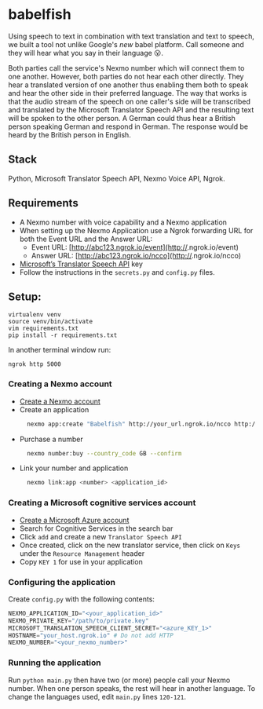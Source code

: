 # babelfish

Using speech to text in combination with text translation and text to speech, we built a tool not unlike Google's _new_ babel platform. Call someone and they will hear what you say in their language 😮.

Both parties call the service's Nexmo number which will connect them to one another. However, both parties do not hear each other directly. They hear a translated version of one another thus enabling them both to speak and hear the other side in their preferred language. The way that works is that the audio stream of the speech on one caller's side will be transcribed and translated by the Microsoft Translator Speech API and the resulting text will be spoken to the other person. A German could thus hear a British person speaking German and respond in German. The response would be heard by the British person in English.

## Stack

Python, Microsoft Translator Speech API, Nexmo Voice API, Ngrok.

## Requirements

- A Nexmo number with voice capability and a Nexmo application
- When setting up the Nexmo Application use a Ngrok forwarding URL for both the Event URL and the Answer URL:
    - Event URL: [http://abc123.ngrok.io/event](http://<abc123>.ngrok.io/event)
    - Answer URL: [http://abc123.ngrok.io/ncco](http://<abc123>.ngrok.io/ncco)
- [Microsoft’s Translator Speech API](http://docs.microsofttranslator.com/speech-translate.html) key
- Follow the instructions in the `secrets.py` and `config.py` files.

## Setup:

```
virtualenv venv
source venv/bin/activate
vim requirements.txt
pip install -r requirements.txt
```

In another terminal window run:
```
ngrok http 5000
```

### Creating a Nexmo account

* [Create a Nexmo account](https://dashboard.nexmo.com/sign-up)
* Create an application
  ```bash
    nexmo app:create "Babelfish" http://your_url.ngrok.io/ncco http://your_url.ngrok.io/event --keyfile private.key
  ```
* Purchase a number
  ```bash
    nexmo number:buy --country_code GB --confirm
  ```
* Link your number and application
  ```bash
    nexmo link:app <number> <application_id>
  ```

### Creating a Microsoft cognitive services account

* [Create a Microsoft Azure account](https://portal.azure.com)
* Search for Cognitive Services in the search bar
* Click `add` and create a new `Translator Speech API`
* Once created, click on the new translator service, then click on `Keys` under the `Resource Management` header
* Copy `KEY 1` for use in your application

### Configuring the application

Create `config.py` with the following contents:

```python
NEXMO_APPLICATION_ID="<your_application_id>"
NEXMO_PRIVATE_KEY="/path/to/private.key"
MICROSOFT_TRANSLATION_SPEECH_CLIENT_SECRET="<azure_KEY_1>"
HOSTNAME="your_host.ngrok.io" # Do not add HTTP
NEXMO_NUMBER="<your_nexmo_number>"
```

### Running the application

Run `python main.py` then have two (or more) people call your Nexmo number. When one person speaks, the rest will hear in another language. To change the languages used, edit `main.py` lines `120-121`.

